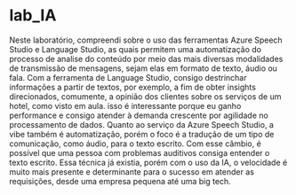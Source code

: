 # lab_IA

Neste laboratório, compreendi sobre o uso das ferramentas Azure Speech Studio e Language Studio, as quais permitem uma automatização do processo de analise do conteúdo por meio das mais diversas modalidades de transmissão de mensagens, sejam elas em formato de texto, áudio ou fala.
Com a ferramenta de Language Studio, consigo destrinchar informações a partir de textos, por exemplo, a fim de obter insights direcionados, comumente, a opinião dos clientes sobre os serviços de um hotel, como visto em aula. isso é interessante porque eu ganho performance e consigo atender à demanda crescente por agilidade no processamento de dados.
Quanto ao serviço da Azure Speech Studio, a vibe também é automatização, porém o foco é a tradução de um tipo de comunicação, como áudio, para o texto escrito. Com esse câmbio, é possível que uma pessoa com problemas auditivos consiga entender o texto escrito. Essa técnica já existia, porém com o uso da IA, o velocidade é muito mais presente e determinante para o sucesso em atender as requisições, desde uma empresa pequena até uma big tech.

